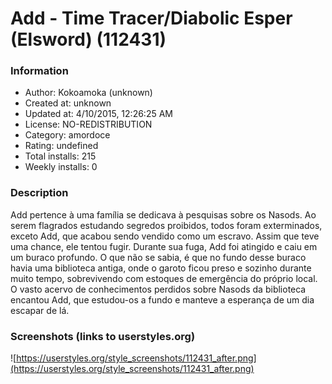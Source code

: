 # Add - Time Tracer/Diabolic Esper (Elsword) (112431)

### Information
- Author: Kokoamoka (unknown)
- Created at: unknown
- Updated at: 4/10/2015, 12:26:25 AM
- License: NO-REDISTRIBUTION
- Category: amordoce
- Rating: undefined
- Total installs: 215
- Weekly installs: 0


### Description
Add pertence à uma família se dedicava à pesquisas sobre os Nasods. Ao serem flagrados estudando segredos proibidos, todos foram exterminados, exceto Add, que acabou sendo vendido como um escravo. Assim que teve uma chance, ele tentou fugir. Durante sua fuga, Add foi atingido e caiu em um buraco profundo. O que não se sabia, é que no fundo desse buraco havia uma biblioteca antiga, onde o garoto ficou preso e sozinho durante muito tempo, sobrevivendo com estoques de emergência do próprio local. O vasto acervo de conhecimentos perdidos sobre Nasods da biblioteca encantou Add, que estudou-os a fundo e manteve a esperança de um dia escapar de lá.


### Screenshots (links to userstyles.org)
![https://userstyles.org/style_screenshots/112431_after.png](https://userstyles.org/style_screenshots/112431_after.png)


